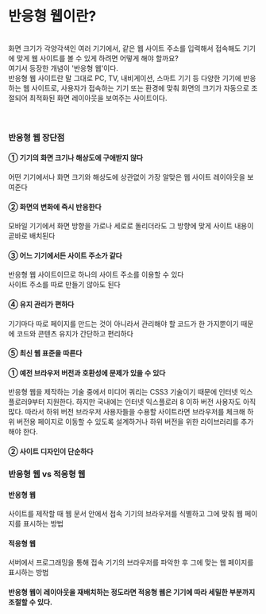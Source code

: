 <h1>반응형 웹이란?</h1><br>
화면 크기가 각양각색인 여러 기기에서, 같은 웹 사이트 주소를 입력해서 접속해도 기기에 맞게 웹 사이트를 볼 수 있게 하려면 어떻게 해야 할까요? <br>
여기서 등장한 개념이 '반응형 웹'이다. <br>
반응형 웹 사이트란 말 그대로 PC, TV, 내비게이션, 스마트 기기 등 다양한 기기에 반응하는 웹 사이트로, 사용자가 접속하는 기기 또는 환경에 맞춰 화면의 크기가 자동으로 조절되어 최적화된 화면 레이아웃을 보여주는 사이트이다. <br><br><br>

<h3>반응형 웹 장단점</h3>
<h4>① 기기의 화면 크기나 해상도에 구애받지 않다 </h4>
어떤 기기에서나 화면 크기와 해상도에 상관없이 가장 알맞은 웹 사이트 레이아웃을 보여준다<br>
<h4>② 화면의 변화에 즉시 반응한다</h4>
모바일 기기에서 화면 방향을 가로나 세로로 돌리더라도 그 방향에 맞게 사이트 내용이 곧바로 배치된다 <br>
<h4>③ 어느 기기에서든 사이트 주소가 같다</h4>
반응형 웹 사이트이므로 하나의 사이트 주소를 이용할 수 있다 <br>
사이트 주소를 따로 만들기 않아도 된다 <br>
<h4>④ 유지 관리가 편하다</h4>
기기마다 따로 페이지를 만드는 것이 아니라서 관리해야 할 코드가 한 가지뿐이기 때문에 코드와 콘텐츠 유지가 간단하고 편리하다 <br>
<h4>⑤ 최신 웹 표준을 따른다</h4>


<h4>① 예전 브라우저 버전과 호환성에 문제가 있을 수 있다</h4>
반응형 웹을 제작하는 기술 중에서 미디어 쿼리는 CSS3 기술이기 때문에 인터넷 익스플로러9부터 지원한다. 하지만 국내에는 인터넷 익스플로러 8 이하 버전 사용자도 아직 많다. 따라서 하위 버전 브라우저 사용자들을 수용할 사이트라면 브라우저를 체크해 하위 버전용 페이지로 이동할 수 있도록 설계하거나 하위 버전을 위한 라이브러리를 추가해야 한다. <br>
<h4>② 사이트 디자인이 단순하다</h4>


<h3>반응형 웹 vs 적응형 웹</h3>
<h4>반응형 웹</h4>
사이트를 제작할 때 웹 문서 안에서 접속 기기의 브라우저를 식별하고 그에 맞춰 웹 페이지를 표시하는 방법<br>
<h4>적응형 웹</h4>
서버에서 프로그래밍을 통해 접속 기기의 브라우저를 파악한 후 그에 맞는 웹 페이지를 표시하는 방법<br>

<h4>반응형 웹이 레이아웃을 재배치하는 정도라면 적응형 웹은 기기에 따라 세밀한 부분까지 조절할 수 있다.</h4>
